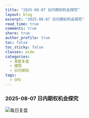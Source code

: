```yaml
---
title: "2025-08-07 日内期权机会探究"
layout: blog
excerpt: "2025-08-07 日内期权机会探究"
read_time: true
comments: true
share: true
author_profile: true
toc: false
toc_sticky: false
classes: wide
categories:
  - 美股复盘
  - 缠图
  - 日内期权
tags:
  - SPX
---
```


### 2025-08-07 日内期权机会探究

![每日复盘](https://image.olim.cc/2025/2025-08-07-期权机会探究.jpg)

